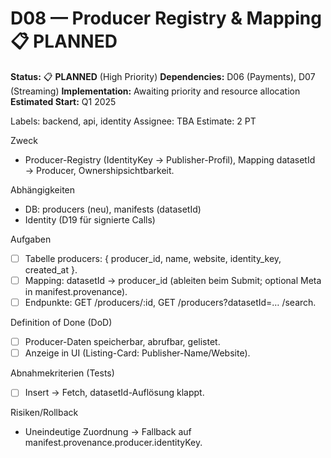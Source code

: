 # D08 — Producer Registry & Mapping 📋 **PLANNED**

**Status:** 📋 **PLANNED** (High Priority)
**Dependencies:** D06 (Payments), D07 (Streaming)
**Implementation:** Awaiting priority and resource allocation
**Estimated Start:** Q1 2025

Labels: backend, api, identity
Assignee: TBA
Estimate: 2 PT

Zweck
- Producer-Registry (IdentityKey → Publisher-Profil), Mapping datasetId → Producer, Ownershipsichtbarkeit.

Abhängigkeiten
- DB: producers (neu), manifests (datasetId)
- Identity (D19 für signierte Calls)

Aufgaben
- [ ] Tabelle producers: { producer_id, name, website, identity_key, created_at }.
- [ ] Mapping: datasetId → producer_id (ableiten beim Submit; optional Meta in manifest.provenance).
- [ ] Endpunkte: GET /producers/:id, GET /producers?datasetId=… /search.

Definition of Done (DoD)
- [ ] Producer-Daten speicherbar, abrufbar, gelistet.
- [ ] Anzeige in UI (Listing-Card: Publisher-Name/Website).

Abnahmekriterien (Tests)
- [ ] Insert → Fetch, datasetId-Auflösung klappt.

Risiken/Rollback
- Uneindeutige Zuordnung → Fallback auf manifest.provenance.producer.identityKey.
